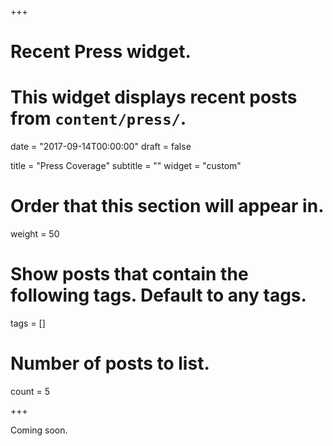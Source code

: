 +++
# Recent Press widget.
# This widget displays recent posts from `content/press/`.

date = "2017-09-14T00:00:00"
draft = false

title = "Press Coverage"
subtitle = ""
widget = "custom"

# Order that this section will appear in.
weight = 50

# Show posts that contain the following tags. Default to any tags.
tags = []

# Number of posts to list.
count = 5

+++

Coming soon.
